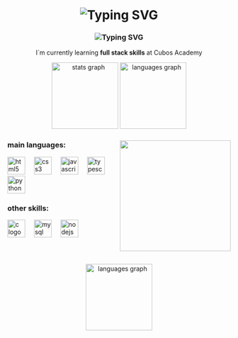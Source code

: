 <h1 align="center" href="https://git.io/typing-svg"><img src="https://readme-typing-svg.demolab.com?font=JetBrains+Mono&size=25&pause=1000&color=F711E2&background=FFFFFF00&center=true&vCenter=true&width=435&lines=igorRamonDev" alt="Typing SVG" /></h1>
<h3 align="center" href="https://git.io/typing-svg"><img src="https://readme-typing-svg.demolab.com?font=JetBrains+Mono&size=25&pause=1000&color=F711E2&background=FFFFFF00&center=true&vCenter=true&width=435&lines=Back-+End+Developer" alt="Typing SVG" /></h3>
<p align="center">I´m currently learning <strong>full stack skills</strong> at Cubos Academy</p>

<div align="center">
  <img src="https://github-readme-stats.vercel.app/api?username=igorramondev&hide_title=false&hide_rank=false&show_icons=true&include_all_commits=true&count_private=true&disable_animations=false&theme=monokai&locale=en&hide_border=false&order=1" height="150" alt="stats graph"/>
  <img src="https://github-readme-stats.vercel.app/api/top-langs?username=igorramondev&locale=en&hide_title=false&layout=compact&card_width=320&langs_count=5&theme=monokai&hide_border=false" height="150" alt="languages graph"/>
</div>

###

<img align="right" height="250" src="https://i.giphy.com/media/v1.Y2lkPTc5MGI3NjExZG1sMm1kNHVvcWV1MDB0dnlnMXdjYjR4ZDZxZ2lzanlkZTh1Mnp5cCZlcD12MV9pbnRlcm5hbF9naWZfYnlfaWQmY3Q9Zw/JqmupuTVZYaQX5s094/giphy.gif"/>

###

<div align="left">
</div>

###

<div align="left">
  <h3>main languages:</h3>
  <img src="https://cdn.jsdelivr.net/gh/devicons/devicon/icons/html5/html5-original.svg" height="40" alt="html5 logo"  />
  <img width="12" />
  <img src="https://cdn.jsdelivr.net/gh/devicons/devicon/icons/css3/css3-original.svg" height="40" alt="css3 logo"  />
  <img width="12" />
  <img src="https://cdn.jsdelivr.net/gh/devicons/devicon/icons/javascript/javascript-original.svg" height="40" alt="javascript logo"  />
  <img width="12" />
  <img src="https://cdn.jsdelivr.net/gh/devicons/devicon/icons/typescript/typescript-original.svg" height="40" alt="typescript logo"  />
  <img width="12" />
  <img src="https://cdn.jsdelivr.net/gh/devicons/devicon/icons/python/python-original.svg" height="40" alt="python logo"  />
    <h3>other skills:</h3>
  <img src="https://cdn.jsdelivr.net/gh/devicons/devicon/icons/c/c-original.svg" height="40" alt="c logo"  />
  <img width="12" />
  <img src="https://cdn.jsdelivr.net/gh/devicons/devicon/icons/mysql/mysql-original.svg" height="40" alt="mysql logo"  />
  <img width="12"/>
  <img src="https://cdn.jsdelivr.net/gh/devicons/devicon/icons/nodejs/nodejs-original.svg" height="40" alt="nodejs logo"  />
</div>

###

<br clear="both">
<br>
<div align="center">
  <img src="https://github-readme-streak-stats.herokuapp.com/?user=igorramondev&&theme=monokai" height="150" alt="languages graph"/>
</div>
